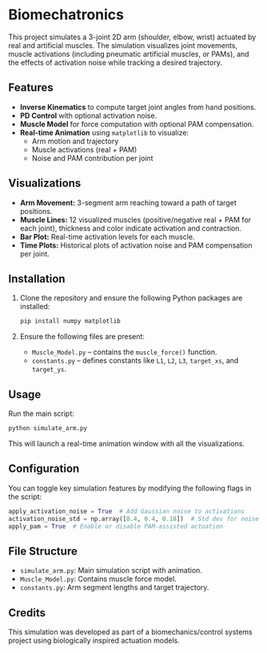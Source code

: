 # Biomechatronics

This project simulates a 3-joint 2D arm (shoulder, elbow, wrist) actuated by real and artificial muscles. The simulation visualizes joint movements, muscle activations (including pneumatic artificial muscles, or PAMs), and the effects of activation noise while tracking a desired trajectory.

## Features

- **Inverse Kinematics** to compute target joint angles from hand positions.
- **PD Control** with optional activation noise.
- **Muscle Model** for force computation with optional PAM compensation.
- **Real-time Animation** using `matplotlib` to visualize:
  - Arm motion and trajectory
  - Muscle activations (real + PAM)
  - Noise and PAM contribution per joint

## Visualizations

- **Arm Movement:** 3-segment arm reaching toward a path of target positions.
- **Muscle Lines:** 12 visualized muscles (positive/negative real + PAM for each joint), thickness and color indicate activation and contraction.
- **Bar Plot:** Real-time activation levels for each muscle.
- **Time Plots:** Historical plots of activation noise and PAM compensation per joint.

## Installation

1. Clone the repository and ensure the following Python packages are installed:

    ```bash
    pip install numpy matplotlib
    ```

2. Ensure the following files are present:
   - `Muscle_Model.py` – contains the `muscle_force()` function.
   - `constants.py` – defines constants like `L1`, `L2`, `L3`, `target_xs`, and `target_ys`.

## Usage

Run the main script:

```bash
python simulate_arm.py
```

This will launch a real-time animation window with all the visualizations.

## Configuration

You can toggle key simulation features by modifying the following flags in the script:

```python
apply_activation_noise = True  # Add Gaussian noise to activations
activation_noise_std = np.array([0.4, 0.4, 0.18])  # Std dev for noise per joint
apply_pam = True  # Enable or disable PAM-assisted actuation
```

## File Structure

- `simulate_arm.py`: Main simulation script with animation.
- `Muscle_Model.py`: Contains muscle force model.
- `constants.py`: Arm segment lengths and target trajectory.

## Credits

This simulation was developed as part of a biomechanics/control systems project using biologically inspired actuation models.
